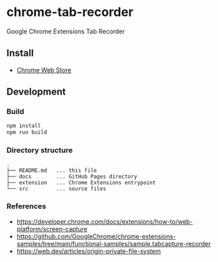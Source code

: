 # chrome-tab-recorder

Google Chrome Extensions Tab Recorder

## Install

- [Chrome Web Store](https://chromewebstore.google.com/detail/instant-tab-recorder/giebbnikpnedbdojlghnnegpfbgdecmi)

## Development

### Build

```sh
npm install
npm run build
```

### Directory structure

```text
.
├── README.md   ... this file
├── docs        ... GitHub Pages directory
├── extension   ... Chrome Extensions entrypoint
└── src         ... source files
```

### References

- <https://developer.chrome.com/docs/extensions/how-to/web-platform/screen-capture>
- <https://github.com/GoogleChrome/chrome-extensions-samples/tree/main/functional-samples/sample.tabcapture-recorder>
- <https://web.dev/articles/origin-private-file-system>
